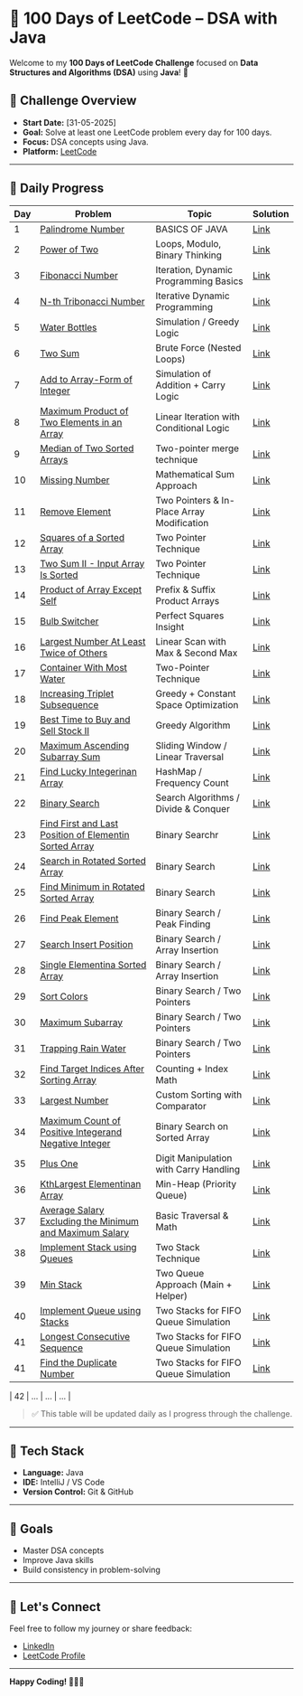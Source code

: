 # 💯 100 Days of LeetCode – DSA with Java

Welcome to my **100 Days of LeetCode Challenge** focused on **Data Structures and Algorithms (DSA)** using **Java**! 🚀

## 📅 Challenge Overview

- **Start Date:** [31-05-2025]
- **Goal:** Solve at least one LeetCode problem every day for 100 days.
- **Focus:** DSA concepts using Java.
- **Platform:** [LeetCode](https://leetcode.com)

---

## 📘 Daily Progress

| Day | Problem | Topic | Solution |
|-----|---------|-------|----------|
| 1   | [Palindrome Number](https://leetcode.com/problems/palindrome-number/) | BASICS OF JAVA | [Link](https://github.com/LipunRout/LeetCode/blob/main/Palindrome.java) |
| 2   | [Power of Two](https://leetcode.com/problems/power-of-two/description/?envType=problem-list-v2&envId=nxoay8y6) | Loops, Modulo, Binary Thinking | [Link](https://github.com/LipunRout/LeetCode/blob/main/PowerofTwo.java) |
| 3   | [Fibonacci Number](https://leetcode.com/problems/fibonacci-number/description/?envType=problem-list-v2&envId=nxoay8y6) | Iteration, Dynamic Programming Basics | [Link](https://github.com/LipunRout/LeetCode/blob/main/FibonacciNumber.java) |
| 4   | [N-th Tribonacci Number](https://leetcode.com/problems/n-th-tribonacci-number/description/?envType=problem-list-v2&envId=nxoay8y6) | Iterative Dynamic Programming | [Link](https://github.com/LipunRout/LeetCode/blob/main/N-thTribonacciNumber.java) |
| 5   | [Water Bottles](https://leetcode.com/problems/water-bottles/description/) | Simulation / Greedy Logic | [Link](https://github.com/LipunRout/LeetCode/blob/main/Waterbottles.java) |
| 6   | [Two Sum](https://leetcode.com/problems/two-sum/description/?envType=problem-list-v2&envId=nxoay8y6) | Brute Force (Nested Loops) | [Link](https://github.com/LipunRout/LeetCode/blob/main/TwoSum.java) |
| 7   | [Add to Array-Form of Integer](https://leetcode.com/problems/add-to-array-form-of-integer/description/) | Simulation of Addition + Carry Logic | [Link](https://github.com/LipunRout/LeetCode/blob/main/AddtoArray-FormofInteger.java) |
| 8   | [Maximum Product of Two Elements in an Array](https://leetcode.com/problems/maximum-product-of-two-elements-in-an-array/description/) | Linear Iteration with Conditional Logic | [Link](https://github.com/LipunRout/LeetCode/blob/main/MaximumProductofTwoElementsinanArray.java) |
| 9   | [Median of Two Sorted Arrays](https://leetcode.com/problems/median-of-two-sorted-arrays/description/?envType=problem-list-v2&envId=nxoay8y6) | Two-pointer merge technique | [Link](https://github.com/LipunRout/LeetCode/blob/main/MedianofTwoSortedArrays.java) |
| 10   | [Missing Number](https://leetcode.com/problems/missing-number/description/) | Mathematical Sum Approach | [Link](https://github.com/LipunRout/LeetCode/blob/main/MissingNumber.java) |
| 11   | [Remove Element](https://leetcode.com/problems/remove-element/description/) | Two Pointers & In-Place Array Modification | [Link](https://github.com/LipunRout/LeetCode/blob/main/RemoveElement.java) |
| 12   | [Squares of a Sorted Array](https://leetcode.com/problems/squares-of-a-sorted-array/description/) | Two Pointer Technique | [Link](https://github.com/LipunRout/LeetCode/blob/main/SquaresofaSortedArray.java) |
| 13   | [Two Sum II - Input Array Is Sorted](https://leetcode.com/problems/two-sum-ii-input-array-is-sorted/description/) | Two Pointer Technique | [Link](https://github.com/LipunRout/LeetCode/blob/main/TwoSumInputArrayIsSorted.java) |
| 14   | [Product of Array Except Self](https://leetcode.com/problems/product-of-array-except-self/description/?envType=problem-list-v2&envId=nxoay8y6) |  Prefix & Suffix Product Arrays | [Link](https://github.com/LipunRout/LeetCode/blob/main/Day_14_ProductofArrayExceptSelf.java) |
| 15   | [Bulb Switcher](https://leetcode.com/problems/bulb-switcher/?envType=problem-list-v2&envId=nxoay8y6) | Perfect Squares Insight | [Link](https://github.com/LipunRout/LeetCode/blob/main/Day_15_Bulb_Switcher.java) |
| 16   | [Largest Number At Least Twice of Others](https://leetcode.com/problems/largest-number-at-least-twice-of-others/?envType=problem-list-v2&envId=nxoay8y6) | Linear Scan with Max & Second Max | [Link](https://github.com/LipunRout/LeetCode/blob/main/Day16_LargestNumberAtLeastTwiceofOthers.java) |
| 17   | [Container With Most Water](https://leetcode.com/problems/container-with-most-water/description/?envType=problem-list-v2&envId=nxoay8y6) | Two-Pointer Technique | [Link](https://github.com/LipunRout/LeetCode/blob/main/ContainerWithMostWater.java) |
| 18   | [Increasing Triplet Subsequence](https://leetcode.com/problems/increasing-triplet-subsequence/description/?envType=problem-list-v2&envId=nxoay8y6) | Greedy + Constant Space Optimization | [Link](https://github.com/LipunRout/LeetCode/blob/main/IncreasingTripletSubsequencer.java) |
| 19   | [Best Time to Buy and Sell Stock II](https://leetcode.com/problems/best-time-to-buy-and-sell-stock-ii/description/?envType=problem-list-v2&envId=nxoay8y6) |  Greedy Algorithm | [Link](https://github.com/LipunRout/LeetCode/blob/main/BestTimetoBuyandSellStock.java) |
| 20   | [Maximum Ascending Subarray Sum](https://leetcode.com/problems/maximum-ascending-subarray-sum/?envType=problem-list-v2&envId=nxoay8y6) |  Sliding Window / Linear Traversal | [Link](https://github.com/LipunRout/LeetCode/blob/main/MaximumAscendingSubarraySum.java) |
| 21   | [Find Lucky Integerinan Array](https://leetcode.com/problems/find-lucky-integer-in-an-array/?envType=problem-list-v2&envId=nxoay8y6) |  HashMap / Frequency Count | [Link](https://github.com/LipunRout/LeetCode/blob/main/FindLuckyIntegerinanArray.java) |
| 22   | [Binary Search](https://leetcode.com/problems/binary-search/description/?envType=problem-list-v2&envId=nxoay8y6) |  Search Algorithms / Divide & Conquer | [Link](https://github.com/LipunRout/LeetCode/blob/main/BinarySearch.java) |
| 23   | [Find First and Last Position of Elementin Sorted Array](https://leetcode.com/problems/find-first-and-last-position-of-element-in-sorted-array/?envType=problem-list-v2&envId=nxoay8y6) |   Binary Searchr | [Link](https://github.com/LipunRout/LeetCode/blob/main/FindFirstandLastPositionofElementinSortedArray.java) |
| 24   | [Search in Rotated Sorted Array](https://leetcode.com/problems/search-in-rotated-sorted-array/?envType=problem-list-v2&envId=nxoay8y6) |   Binary Search | [Link](https://github.com/LipunRout/LeetCode/blob/main/SearchinRotatedSortedArray.java) |
| 25   | [Find Minimum in Rotated Sorted Array](https://leetcode.com/problems/find-minimum-in-rotated-sorted-array/description/?envType=problem-list-v2&envId=nxoay8y6) |   Binary Search | [Link](https://github.com/LipunRout/LeetCode/blob/main/FindMinimuminRotatedSortedArray.java) |
| 26   | [Find Peak Element](https://leetcode.com/problems/find-peak-element/?envType=problem-list-v2&envId=nxoay8y6) |   Binary Search / Peak Finding | [Link](https://github.com/LipunRout/LeetCode/blob/main/FindPeakElement.java) |
| 27   | [Search Insert Position](https://leetcode.com/problems/search-insert-position/description/?envType=problem-list-v2&envId=nxoay8y6) |   Binary Search / Array Insertion | [Link](https://github.com/LipunRout/LeetCode/blob/main/SearchInsertPosition.java) |
| 28   | [Single Elementina Sorted Array](https://leetcode.com/problems/search-insert-position/description/?envType=problem-list-v2&envId=nxoay8y6) |   Binary Search / Array Insertion | [Link](https://github.com/LipunRout/LeetCode/blob/main/SingleElementinaSortedArray.java) |
| 29   | [Sort Colors](https://leetcode.com/problems/sort-colors/) |   Binary Search / Two Pointers | [Link](https://github.com/LipunRout/LeetCode/blob/main/SortColors.java) |
| 30   | [Maximum Subarray](https://leetcode.com/problems/maximum-subarray/) |   Binary Search / Two Pointers | [Link](https://github.com/LipunRout/LeetCode/blob/main/MaximumSubarray.java) |
| 31   | [Trapping Rain Water](https://leetcode.com/problems/trapping-rain-water/description/?envType=problem-list-v2&envId=nxoay8y6) |   Binary Search / Two Pointers | [Link](https://github.com/LipunRout/LeetCode/blob/main/TrappingRainWater.java) |
| 32   | [Find Target Indices After Sorting Array](https://leetcode.com/problems/find-target-indices-after-sorting-array/) |   Counting + Index Math  | [Link](https://github.com/LipunRout/LeetCode/blob/main/FindTargetIndicesAfterSortingArray.java) |
| 33   | [Largest Number](https://leetcode.com/problems/largest-number/?envType=problem-list-v2&envId=nxoay8y6) |   Custom Sorting with Comparator  | [Link](https://github.com/LipunRout/LeetCode/blob/main/LargestNumber.java) |
| 34   | [Maximum Count of Positive Integerand Negative Integer](https://leetcode.com/problems/maximum-count-of-positive-integer-and-negative-integer/?envType=problem-list-v2&envId=nxoay8y6) |   Binary Search on Sorted Array  | [Link](https://github.com/LipunRout/LeetCode/blob/main/MaximumCountofPositiveIntegerandNegativeInteger.java) |
| 35   | [Plus One](https://leetcode.com/problems/plus-one/?envType=problem-list-v2&envId=nxoay8y6) |   Digit Manipulation with Carry Handling  | [Link](https://github.com/LipunRout/LeetCode/blob/main/PlusOne.java) |
| 36   | [KthLargest Elementinan Array](https://leetcode.com/problems/maximum-count-of-positive-integer-and-negative-integer/?envType=problem-list-v2&envId=nxoay8y6) |    Min-Heap (Priority Queue)  | [Link](https://github.com/LipunRout/LeetCode/blob/main/KthLargestElementinanArray.java) |
| 37   | [Average Salary Excluding the Minimum and Maximum Salary](https://leetcode.com/problems/average-salary-excluding-the-minimum-and-maximum-salary/?envType=problem-list-v2&envId=nxoay8y6) |    Basic Traversal & Math  | [Link](https://github.com/LipunRout/LeetCode/blob/main/AverageSalaryExcludingtheMinimumandMaximumSalary.java) |
| 38   | [Implement Stack using Queues](https://leetcode.com/problems/implement-stack-using-queues/description/) |   Two Stack Technique  | [Link](https://github.com/LipunRout/LeetCode/blob/main/ImplementStackusingQueues.java) |
| 39   | [Min Stack](https://leetcode.com/problems/min-stack/description/) |  Two Queue Approach (Main + Helper) | [Link](https://github.com/LipunRout/LeetCode/blob/main/MinStack.java) |
| 40   | [Implement Queue using Stacks](https://leetcode.com/problems/implement-queue-using-stacks/?envType=problem-list-v2&envId=nxoay8y6) |   Two Stacks for FIFO Queue Simulation  | [Link](https://github.com/LipunRout/LeetCode/blob/main/ImplementQueueusingStacks.java) |
| 41   | [Longest Consecutive Sequence](https://leetcode.com/problems/longest-consecutive-sequence/) |   Two Stacks for FIFO Queue Simulation  | [Link](https://github.com/LipunRout/LeetCode/blob/main/LongestConsecutiveSequence.java) |
| 41   | [Find the Duplicate Number](https://leetcode.com/problems/find-the-duplicate-number/?envType=problem-list-v2&envId=nxoay8y6) |   Two Stacks for FIFO Queue Simulation  | [Link](https://github.com/LipunRout/LeetCode/blob/main/FindtheDuplicateNumber.java) |











| 42   | ...     | ...   | ...      |
> ✅ This table will be updated daily as I progress through the challenge.

---

## 🧰 Tech Stack

- **Language:** Java
- **IDE:** IntelliJ / VS Code
- **Version Control:** Git & GitHub

---

## 📌 Goals

- Master DSA concepts
- Improve Java skills
- Build consistency in problem-solving

---

## 🤝 Let's Connect

Feel free to follow my journey or share feedback:

- [LinkedIn](https://www.linkedin.com/in/lipun-rout-a564b6285/)
- [LeetCode Profile](https://leetcode.com/u/lipunrout07/)


---

**Happy Coding! 👨‍💻🔥**

